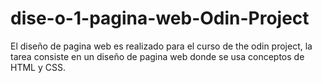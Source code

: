 # dise-o-1-pagina-web-Odin-Project
El diseño de pagina web es realizado para el curso de the odin project, la tarea consiste en un diseño de pagina web donde se usa conceptos de HTML y CSS.
